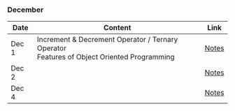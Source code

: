 
### December

|Date|Content|Link|
|---|---|---|
|Dec 1| Increment & Decrement Operator / Ternary Operator <br/>Features of Object Oriented Programming |[Notes](/Notes/December/001_Dec1/)|
|Dec 2|  |[Notes](/Notes/December/002_Dec2/)|
|Dec 4|  |[Notes](/Notes/December/003_Dec4/)|
